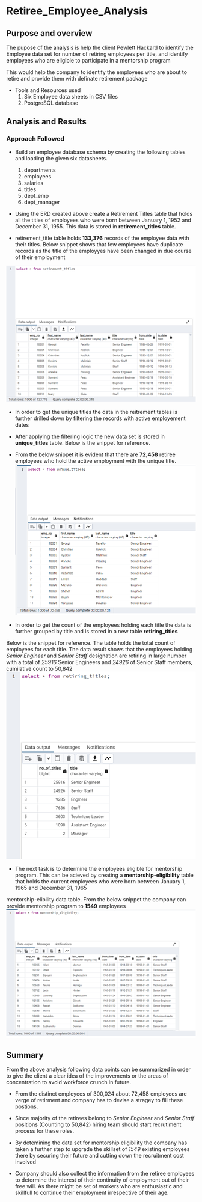# Retiree_Employee_Analysis

## Purpose and overview

The pupose of the analysis is help the client Pewlett Hackard to identify the Employee data set for number of retiring employees per title, and identify employees who are eligible to participate in a mentorship program 

This would help the company to identify the employees who are about to retire and provide them with definate retirement package 

- Tools and Resources used
    1. Six Employee data sheets in CSV files
    2. PostgreSQL database

## Analysis and Results

### Approach Followed

- Build an employee database schema by creating the following tables and loading the given six datasheets. 
    1. departments
    2. employees
    3. salaries
    4. titles
    5. dept_emp
    6. dept_manager

- Using the ERD created above create a Retirement Titles table that holds all the titles of employees who were born between January 1, 1952 and December 31, 1955. This data is stored in **retirement_titles** table.

- retirement_title table holds **133,376** records of the employee data with their titles. Below snippet shows that few employees have duplicate records as the title of the employyes have been changed in due course of their employment

![Retirement_titles](Resources/Retirement_titles.png)

- In order to get the unique titles the data in the reitrement tables is further drilled down by filtering the records with active employement dates

- After applying the filtering logic the new data set is stored in **unique_titles** table. Below is the snippet for reference.

- From the below snippet it is evident that there are **72,458** retiree employees who hold the active employment with the unique title.
![Unique_titles](Resources/Unique_titles.png)

- In order to get the count of the employees holding each title the data is further grouped by title and is stored in a new table **retiring_titles**

Below is the snippet for reference. The table holds the total count of employees for each title. The data result shows that the employees  holding *Senior Engineer* and *Senior Staff* designation are retiring in large number with a total of *25916* Senior Engineers and *24926* of Senior Staff members, cumilative count to 50,842 
![Retiring_titles](Resources/Retiring_titles.png)

- The next task is to determine the employees eligible for mentorship program. This can be acieved by creating a **mentorship-eligibility** table that holds the current employees who were born between January 1, 1965 and December 31, 1965

mentorship-elibility data table. From the below snippet the company can provide mentorship program to **1549** employees
![mentorship-eligbility](Resources/mentorship-eligbility.png)

## Summary

From the above analysis following data points can be summarized in order to give the client a clear idea of the improvements or the areas of concentration to avoid workforce crunch in future.

- From the distinct employees of 300,024 about 72,458 employees are verge of retirment and company has to devise a stragey to fill these postions.

- Since majority of the retirees belong to *Senior Engineer* and *Senior Staff* positions (Counting to 50,842) hiring team should start recrutiment process for these roles.

- By detemining the data set for mentorship eligibility the company has taken a further step to upgrade the skillset of *1549* existing employees there by securing their future and cutting down the recruitment cost involved

- Company should also collect the information from the retiree employees to determine the interest of their continuity of employment out of their free will. As there might be set of workers who are enthusiastic and skillfull to continue their employment irrespective of their age.


